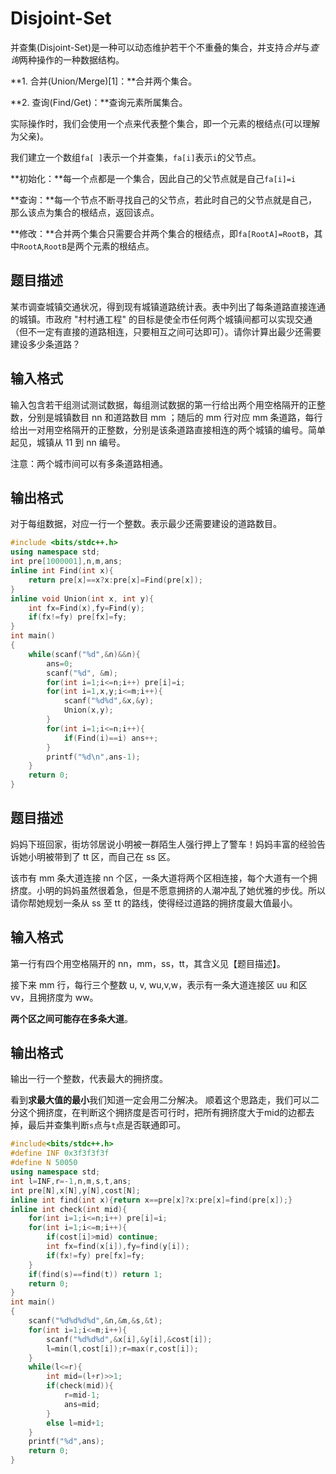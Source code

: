 # Disjoint-Set

并查集(Disjoint-Set)是一种可以动态维护若干个不重叠的集合，并支持*合并*与*查询*两种操作的一种数据结构。

**1. 合并(Union/Merge)[1]：**合并两个集合。 

**2. 查询(Find/Get)：**查询元素所属集合。 

实际操作时，我们会使用一个点来代表整个集合，即一个元素的根结点(可以理解为父亲)。

我们建立一个数组`fa[ ]`表示一个并查集，`fa[i]`表示`i`的父节点。 

**初始化：**每一个点都是一个集合，因此自己的父节点就是自己`fa[i]=i` 

**查询：**每一个节点不断寻找自己的父节点，若此时自己的父节点就是自己，那么该点为集合的根结点，返回该点。 

**修改：**合并两个集合只需要合并两个集合的根结点，即`fa[RootA]=RootB`，其中`RootA`,`RootB`是两个元素的根结点。







## 题目描述

某市调查城镇交通状况，得到现有城镇道路统计表。表中列出了每条道路直接连通的城镇。市政府 "村村通工程" 的目标是使全市任何两个城镇间都可以实现交通（但不一定有直接的道路相连，只要相互之间可达即可）。请你计算出最少还需要建设多少条道路？

## 输入格式

输入包含若干组测试测试数据，每组测试数据的第一行给出两个用空格隔开的正整数，分别是城镇数目 nn 和道路数目 mm ；随后的 mm 行对应 mm 条道路，每行给出一对用空格隔开的正整数，分别是该条道路直接相连的两个城镇的编号。简单起见，城镇从 11 到 nn 编号。

注意：两个城市间可以有多条道路相通。

## 输出格式

对于每组数据，对应一行一个整数。表示最少还需要建设的道路数目。



```c++
#include <bits/stdc++.h>
using namespace std;
int pre[1000001],n,m,ans;
inline int Find(int x){
	return pre[x]==x?x:pre[x]=Find(pre[x]);
}
inline void Union(int x, int y){
	int fx=Find(x),fy=Find(y);
	if(fx!=fy) pre[fx]=fy;
}
int main()
{
    while(scanf("%d",&n)&&n){
        ans=0;
        scanf("%d", &m);
        for(int i=1;i<=n;i++) pre[i]=i;
        for(int i=1,x,y;i<=m;i++){
            scanf("%d%d",&x,&y);
            Union(x,y); 
        }
        for(int i=1;i<=n;i++){
            if(Find(i)==i) ans++;
        }
        printf("%d\n",ans-1);
    }
    return 0;
}
```



## 题目描述

妈妈下班回家，街坊邻居说小明被一群陌生人强行押上了警车！妈妈丰富的经验告诉她小明被带到了 tt 区，而自己在 ss 区。

该市有 mm 条大道连接 nn 个区，一条大道将两个区相连接，每个大道有一个拥挤度。小明的妈妈虽然很着急，但是不愿意拥挤的人潮冲乱了她优雅的步伐。所以请你帮她规划一条从 ss 至 tt 的路线，使得经过道路的拥挤度最大值最小。

## 输入格式

第一行有四个用空格隔开的 nn，mm，ss，tt，其含义见【题目描述】。

接下来 mm 行，每行三个整数 u, v, wu,v,w，表示有一条大道连接区 uu 和区 vv，且拥挤度为 ww。

**两个区之间可能存在多条大道**。

## 输出格式

输出一行一个整数，代表最大的拥挤度。

看到**求最大值的最小**我们知道一定会用二分解决。 顺着这个思路走，我们可以二分这个拥挤度，在判断这个拥挤度是否可行时，把所有拥挤度大于mid的边都去掉，最后并查集判断`s`点与`t`点是否联通即可。

```c++
#include<bits/stdc++.h>
#define INF 0x3f3f3f3f
#define N 50050
using namespace std;
int l=INF,r=-1,n,m,s,t,ans;
int pre[N],x[N],y[N],cost[N];
inline int find(int x){return x==pre[x]?x:pre[x]=find(pre[x]);}
inline int check(int mid){
	for(int i=1;i<=n;i++) pre[i]=i;
	for(int i=1;i<=m;i++){
		if(cost[i]>mid) continue;
		int fx=find(x[i]),fy=find(y[i]);
		if(fx!=fy) pre[fx]=fy;
	}
	if(find(s)==find(t)) return 1;
	return 0;
}
int main()
{
	scanf("%d%d%d%d",&n,&m,&s,&t);
	for(int i=1;i<=m;i++){
		scanf("%d%d%d",&x[i],&y[i],&cost[i]);
		l=min(l,cost[i]);r=max(r,cost[i]);
	}
	while(l<=r){
		int mid=(l+r)>>1;
		if(check(mid)){
			r=mid-1;
			ans=mid;
		}
		else l=mid+1;
	}
	printf("%d",ans);
	return 0;
}
```

